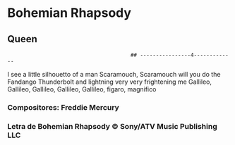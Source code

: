 # Bohemian Rhapsody
## Queen






























                                           ## ----------------4-------------
I see a little silhouetto of a man
Scaramouch, Scaramouch will you do the Fandango
Thunderbolt and lightning very very frightening me
Gallileo, Gallileo, Gallileo, Gallileo, Gallileo, figaro, magnifico
### Compositores: Freddie Mercury
### Letra de Bohemian Rhapsody © Sony/ATV Music Publishing LLC
